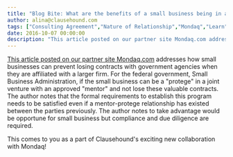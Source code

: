 ```yaml
---
title: "Blog Bite: What are the benefits of a small business being in a mentor-protege arrangement for the purposes of contracting with the federal government?"
author: alina@clausehound.com
tags: ["Consulting Agreement","Nature of Relationship","Mondaq","Learn","USA"]
date: 2016-10-07 00:00:00
description: "This article posted on our partner site Mondaq.com addresses how small businesses can prevent losing contracts with government agencies when they are affiliated with a larger firm. For the federal go..."
---
```


[This article posted on our partner site Mondaq.com](http://www.mondaq.com/unitedstates/x/533584/Government+Contracts+Procurement+PPP/Contractor+Compliance+Update+MentorProtg+Agreement+Must+Be+Approved+To+Avoid+Affiliation) addresses how small businesses can prevent losing contracts with government agencies when they are affiliated with a larger firm. For the federal government, Small Business Administration, if the small business can be a "protege" in a joint venture with an approved "mentor" and not lose these valuable contracts. The author notes that the formal requirements to establish this program needs to be satisfied even if a mentor-protege relationship has existed between the parties previously. The author notes to take advantage would be opportune for small business but compliance and due diligence are required.

This comes to you as a part of Clausehound's exciting new collaboration with Mondaq!